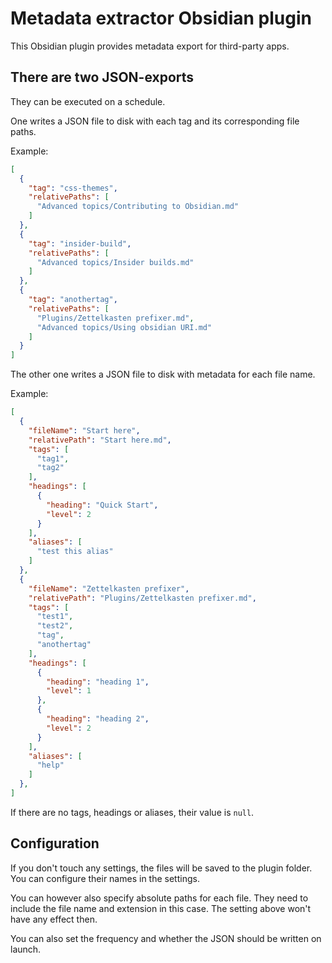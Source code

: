 # Metadata extractor Obsidian plugin

This Obsidian plugin provides metadata export for third-party apps.

## There are two JSON-exports

They can be executed on a schedule.

One writes a JSON file to disk with each tag and its corresponding file paths.


Example:

```json
[
  {
    "tag": "css-themes",
    "relativePaths": [
      "Advanced topics/Contributing to Obsidian.md"
    ]
  },
  {
    "tag": "insider-build",
    "relativePaths": [
      "Advanced topics/Insider builds.md"
    ]
  },
  {
    "tag": "anothertag",
    "relativePaths": [
      "Plugins/Zettelkasten prefixer.md",
      "Advanced topics/Using obsidian URI.md"
    ]
  }
]
```


The other one writes a JSON file to disk with metadata for each file name.

Example:

```json
[
  {
    "fileName": "Start here",
    "relativePath": "Start here.md",
    "tags": [
      "tag1",
      "tag2"
    ],
    "headings": [
      {
        "heading": "Quick Start",
        "level": 2
      }
    ],
    "aliases": [
      "test this alias"
    ]
  },
  {
    "fileName": "Zettelkasten prefixer",
    "relativePath": "Plugins/Zettelkasten prefixer.md",
    "tags": [
      "test1",
      "test2",
      "tag",
      "anothertag"
    ],
    "headings": [
      {
        "heading": "heading 1",
        "level": 1
      },
      {
        "heading": "heading 2",
        "level": 2
      }
    ],
    "aliases": [
      "help"
    ]
  },
]
```

If there are no tags, headings or aliases, their value is `null`.

## Configuration

If you don't touch any settings, the files will be saved to the plugin folder. You can configure their names in the settings.

You can however also specify absolute paths for each file. They need to include the file name and extension in this case. The setting above won't have any effect then.

You can also set the frequency and whether the JSON should be written on launch.
